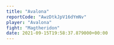 ```yaml
---
title: "Avalona"
reportCode: "AwzDtkJpV16dYmNv"
player: "Avalona"
fight: "Magtheridon"
date: 2021-09-15T19:58:37.879000+00:00
---
```

